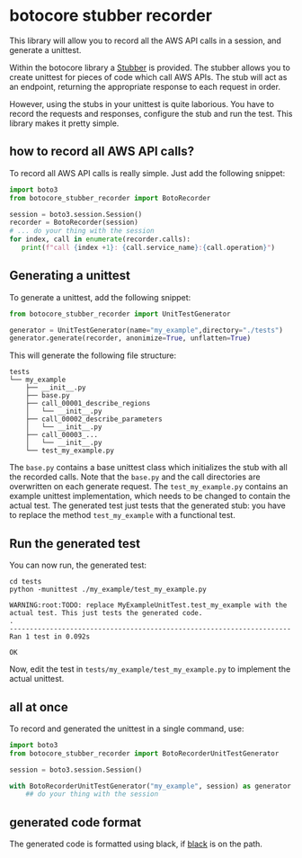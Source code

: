# botocore stubber recorder
This library will allow you to record all the AWS API calls in a session, and generate a unittest.

Within the botocore library a [Stubber](https://botocore.amazonaws.com/v1/documentation/api/latest/reference/stubber.html) is provided. 
The stubber allows you to create unittest for pieces of code which call AWS APIs. The stub will
act as an endpoint, returning the appropriate response to each request in order.

However, using the stubs in your unittest is quite laborious. You have to record the requests and
responses, configure the stub and run the test. This library makes it pretty simple. 

## how to record all AWS API calls?
To record all AWS API calls is really simple. Just add the following snippet:

```python
import boto3
from botocore_stubber_recorder import BotoRecorder

session = boto3.session.Session()
recorder = BotoRecorder(session)
# ... do your thing with the session
for index, call in enumerate(recorder.calls):
   print(f"call {index +1}: {call.service_name}:{call.operation}")
```

## Generating a unittest
To generate a unittest, add the following snippet:

```python
from botocore_stubber_recorder import UnitTestGenerator

generator = UnitTestGenerator(name="my_example",directory="./tests")
generator.generate(recorder, anonimize=True, unflatten=True)
```

This will generate the following file structure:
```text
tests
└── my_example
    ├── __init__.py
    ├── base.py
    ├── call_00001_describe_regions
    │   └── __init__.py
    ├── call_00002_describe_parameters
    │   └── __init__.py
    ├── call_00003_...
    │   └── __init__.py
    └── test_my_example.py
```
The `base.py` contains a base unittest class which initializes the stub with all the recorded
calls. Note that the `base.py` and the call directories are overwritten on each generate request. 
The `test_my_example.py` contains an example unittest implementation, which needs to be changed
to contain the actual test. The generated test just tests that the generated stub: you
have to replace the method `test_my_example` with a functional test.

## Run the generated test
You can now run, the generated test:
```shell
cd tests
python -munittest ./my_example/test_my_example.py
```
```
WARNING:root:TODO: replace MyExampleUnitTest.test_my_example with the actual test. This just tests the generated code.
.
----------------------------------------------------------------------
Ran 1 test in 0.092s

OK
```
Now, edit the test in `tests/my_example/test_my_example.py` to implement the actual unittest.

## all at once
To record and generated the unittest in a single command, use:

```python
import boto3
from botocore_stubber_recorder import BotoRecorderUnitTestGenerator

session = boto3.session.Session()

with BotoRecorderUnitTestGenerator("my_example", session) as generator:
    ## do your thing with the session
```

## generated code format
The generated code is formatted using black, if [black](https://black.readthedocs.io/) is on the path.
